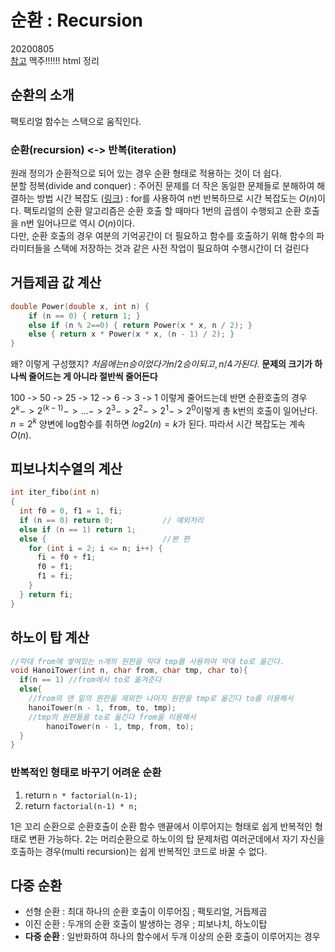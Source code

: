 # 순환 : Recursion

20200805</br>
[참고](http://suyeongpark.me/archives/2314)
맥주!!!!!!
html 정리

## 순환의 소개

팩토리얼 함수는 스택으로 움직인다.

### 순환(recursion) <-> 반복(iteration)

원래 정의가 순환적으로 되어 있는 경우 순환 형태로 적용하는 것이 더 쉽다.</br>
분할 정복(divide and conquer) : 주어진 문제를 더 작은 동일한 문제들로 분해하여 해결하는 방법
시간 복잡도 ([링크](https://ko.wikipedia.org/wiki/%EC%8B%9C%EA%B0%84_%EB%B3%B5%EC%9E%A1%EB%8F%84)) : for를 사용하여 n번 반복하므로 시간 복잡도는 $O(n)$이다. 팩토리얼의 순환 알고리즘은 순환 호출 할 때마다 1번의 곱셈이 수행되고 순환 호출을 n번 일어나므로 역시 $O(n)$이다.</br>
다만, 순환 호출의 경우 여분의 기억공간이 더 필요하고 함수를 호출하기 위해 함수의 파라미터들을 스택에 저장하는 것과 같은 사전 작업이 필요하여 수행시간이 더 걸린다

## 거듭제곱 값 계산

```cpp
double Power(double x, int n) {
	if (n == 0) { return 1; }
	else if (n % 2==0) { return Power(x * x, n / 2); }
	else { return x * Power(x * x, (n - 1) / 2); }
}
```
왜? 이렇게 구성했지? $처음에는 n승이었다가 n/2승이 되고, n/4가 된다.$ **문제의 크기가 하나씩 줄어드는 게 아니라 절반씩 줄어든다** </br>

100 -> 50 -> 25 -> 12 -> 6 -> 3 -> 1 이렇게 줄어드는데 반면 순환호출의 경우 $2^k -> 2^(k-1) -> ... -> 2^3 -> 2^2 -> 2^1 -> 2^0$이렇게 총 k번의 호출이 일어난다.</br>
$n = 2^k$ 양변에 log함수를 취하면 $log2(n) = k$가 된다. 따라서 시간 복잡도는 계속 $O(n)$.

## 피보나치수열의 계산

```cpp
int iter_fibo(int n)
{
  int f0 = 0, f1 = 1, fi;
  if (n == 0) return 0;           // 예외처리
  else if (n == 1) return 1;
  else {                          //본 편
    for (int i = 2; i <= n; i++) {
      fi = f0 + f1;
      f0 = f1;
      f1 = fi;
    }
  } return fi;
}
```

## 하노이 탑 계산

```cpp
//막대 from에 쌓여있는 n개의 원판을 막대 tmp를 사용하여 막대 to로 옮긴다.
void HanoiTower(int n, char from, char tmp, char to){
  if(n == 1) //from에서 to로 옮겨준다
  else{
    //from의 맨 밑의 원판을 제외한 나머지 원판을 tmp로 옮긴다 to를 이용해서
    hanoiTower(n - 1, from, to, tmp);
    //tmp의 원판들을 to로 옮긴다 from을 이용해서
		hanoiTower(n - 1, tmp, from, to);
  }
}
```
### 반복적인 형태로 바꾸기 어려운 순환

1. return `n * factorial(n-1);`
2. return `factorial(n-1) * n;`

1은 꼬리 순환으로 순환호출이 순환 함수 맨끝에서 이루어지는 형태로 쉽게 반복적인 형태로 변환 가능하다. 2는 머리순환으로 하노이의 탑 문제처럼 여러군데에서 자기 자신을 호출하는 경우(multi recursion)는 쉽게 반복적인 코드로 바꿀 수 없다.

## 다중 순환

* 선형 순환 : 최대 하나의 순환 호출이 이루어짐 ; 팩토리얼, 거듭제곱
* 이진 순환 : 두개의 순환 호출이 발생하는 경우 ; 피보나치, 하노이탑
* **다중 순환** : 일반화하여 하나의 함수에서 두개 이상의 순환 호출이 이루어지는 경우


